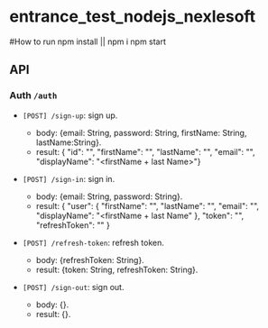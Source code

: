 # entrance_test_nodejs_nexlesoft

#How to run 
npm install || npm i
npm start

## API

### Auth `/auth`
-   `[POST] /sign-up`: sign up.
    -   body: {email: String, password: String, firstName: String, lastName:String}.
    -   result: {
          "id": "<id of the user in the database>",
          "firstName": "<user first name>",
          "lastName": "<user last name>",
          "email": "<user email>",
          "displayName": "<firstName + last Name>"}
-   `[POST] /sign-in`: sign in.
    -   body: {email: String, password: String}.
    -   result: {
          "user": {
            "firstName": "<user first name>",
            "lastName": "<user last name>",
            "email": "<user email>",
            "displayName": "<firstName + last Name"
          },
          "token": "<jwt token>",
          "refreshToken": "<jwt refresh token>"
        }

-   `[POST] /refresh-token`: refresh token.
    -   body: {refreshToken: String}.
    -   result: {token: String, refreshToken: String}.

-   `[POST] /sign-out`: sign out.
    -   body: {}.
    -   result: {}.
